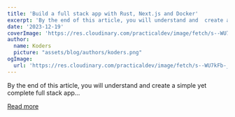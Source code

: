 ```yaml
---
title: 'Build a full stack app with Rust, Next.js and Docker'
excerpt: 'By the end of this article, you will understand and  create a simple yet complete full stack app...'
date: '2023-12-19'
coverImage: 'https://res.cloudinary.com/practicaldev/image/fetch/s--WU7kFb-_--/c_imagga_scale,f_auto,fl_progressive,h_420,q_auto,w_1000/https://dev-to-uploads.s3.amazonaws.com/uploads/articles/kjv9r2jep1ue64rfgvw5.png'
author:
  name: Koders
  picture: "assets/blog/authors/koders.png"
ogImage:
  url: 'https://res.cloudinary.com/practicaldev/image/fetch/s--WU7kFb-_--/c_imagga_scale,f_auto,fl_progressive,h_420,q_auto,w_1000/https://dev-to-uploads.s3.amazonaws.com/uploads/articles/kjv9r2jep1ue64rfgvw5.png'
---
```


By the end of this article, you will understand and  create a simple yet complete full stack app...

[Read more](https://dev.to/francescoxx/build-a-full-stack-app-with-rust-nextjs-and-docker-436h)

